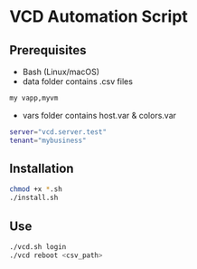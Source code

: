 # VCD Automation Script

## Prerequisites

- Bash (Linux/macOS)
- data folder contains .csv files
```bash
my vapp,myvm
```
- vars folder contains host.var & colors.var
```bash
server="vcd.server.test"
tenant="mybusiness"
```

## Installation

```bash
chmod +x *.sh
./install.sh
```

## Use

```bash
./vcd.sh login
./vcd reboot <csv_path>
```
